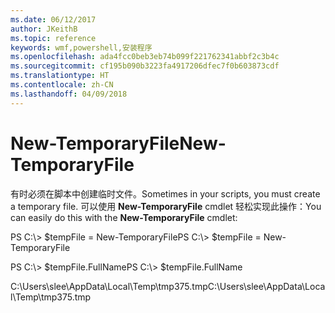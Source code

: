 ```yaml
---
ms.date: 06/12/2017
author: JKeithB
ms.topic: reference
keywords: wmf,powershell,安装程序
ms.openlocfilehash: ada4fcc0beb3eb74b099f221762341abbf2c3b4c
ms.sourcegitcommit: cf195b090b3223fa4917206dfec7f0b603873cdf
ms.translationtype: HT
ms.contentlocale: zh-CN
ms.lasthandoff: 04/09/2018
---
```

# <a name="new-temporaryfile"></a><span data-ttu-id="10d01-102">New-TemporaryFile</span><span class="sxs-lookup"><span data-stu-id="10d01-102">New-TemporaryFile</span></span>
<span data-ttu-id="10d01-103">有时必须在脚本中创建临时文件。</span><span class="sxs-lookup"><span data-stu-id="10d01-103">Sometimes in your scripts, you must create a temporary file.</span></span> <span data-ttu-id="10d01-104">可以使用 **New-TemporaryFile** cmdlet 轻松实现此操作：</span><span class="sxs-lookup"><span data-stu-id="10d01-104">You can easily do this with the **New-TemporaryFile** cmdlet:</span></span>

<span data-ttu-id="10d01-105">PS C:\\&gt; $tempFile = New-TemporaryFile</span><span class="sxs-lookup"><span data-stu-id="10d01-105">PS C:\\&gt; $tempFile = New-TemporaryFile</span></span>

<span data-ttu-id="10d01-106">PS C:\\&gt; $tempFile.FullName</span><span class="sxs-lookup"><span data-stu-id="10d01-106">PS C:\\&gt; $tempFile.FullName</span></span>

<span data-ttu-id="10d01-107">C:\\Users\\slee\\AppData\\Local\\Temp\\tmp375.tmp</span><span class="sxs-lookup"><span data-stu-id="10d01-107">C:\\Users\\slee\\AppData\\Local\\Temp\\tmp375.tmp</span></span>